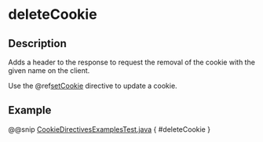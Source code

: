 <a id="deletecookie-java"></a>
# deleteCookie

## Description

Adds a header to the response to request the removal of the cookie with the given name on the client.

Use the @ref[setCookie](setCookie.md#setcookie-java) directive to update a cookie.

## Example

@@snip [CookieDirectivesExamplesTest.java](../../../../../../../test/java/docs/http/javadsl/server/directives/CookieDirectivesExamplesTest.java) { #deleteCookie }